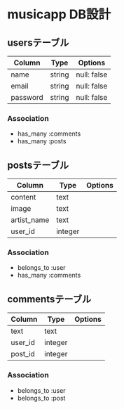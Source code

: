 # musicapp DB設計
## usersテーブル
|Column|Type|Options|
|------|----|-------|
|name|string|null: false|
|email|string|null: false|
|password|string|null: false|
### Association
- has_many :comments
- has_many :posts

## postsテーブル
|Column|Type|Options|
|------|----|-------|
|content|text||
|image|text||
|artist_name|text||
|user_id|integer||
### Association
- belongs_to :user
- has_many :comments

## commentsテーブル
|Column|Type|Options|
|------|----|-------|
|text|text||
|user_id|integer||
|post_id|integer||
### Association
- belongs_to :user
- belongs_to :post